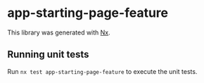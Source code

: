 # app-starting-page-feature

This library was generated with [Nx](https://nx.dev).

## Running unit tests

Run `nx test app-starting-page-feature` to execute the unit tests.
